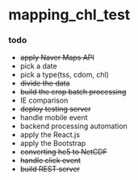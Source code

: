 # mapping_chl_test
### todo
* ~~apply Naver Maps API~~
* pick a date
* pick a type(tss, cdom, chl)
* ~~divide the data~~
* ~~build the crop batch processing~~
* IE comparison
* ~~deploy testing server~~
* handle mobile event 
* backend processing automation
* apply the React.js
* apply the Bootstrap
* ~~converting he5 to NetCDF~~
* ~~handle click event~~
* ~~build REST server~~
